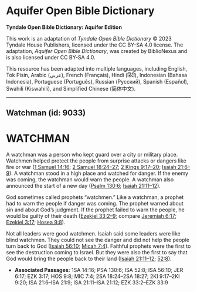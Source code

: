 # Aquifer Open Bible Dictionary

**Tyndale Open Bible Dictionary: Aquifer Edition**

This work is an adaptation of *Tyndale Open Bible Dictionary* © 2023 Tyndale House Publishers, licensed under the CC BY\-SA 4\.0 license. The adaptation, *Aquifer Open Bible Dictionary*, was created by BiblioNexus and is also licensed under CC BY\-SA 4\.0\.

This resource has been adapted into multiple languages, including English, Tok Pisin, Arabic (عربي), French (Français), Hindi (हिंदी), Indonesian (Bahasa Indonesia), Portuguese (Português), Russian (Русский), Spanish (Español), Swahili (Kiswahili), and Simplified Chinese (简体中文).



--------------------------------

## Watchman (id: 9033)

WATCHMAN
========

A watchman was a person who kept guard over a city or military place. Watchmen helped protect the people from surprise attacks or dangers like fire or war ([1 Samuel 14:16](https://ref.ly/1Sam14:16); [2 Samuel 18:24–27](https://ref.ly/2Sam18:24-2Sam18:27); [2 Kings 9:17–20](https://ref.ly/2Kgs9:17-2Kgs9:20); [Isaiah 21:6–9](https://ref.ly/Isa21:6-Isa21:9)). A watchman stood in a high place and watched for danger. If the enemy was coming, the watchman would warn the people. A watchman also announced the start of a new day ([Psalm 130:6](https://ref.ly/Ps130:6); [Isaiah 21:11–12](https://ref.ly/Isa21:11-Isa21:12)). 

God sometimes called prophets “watchmen.” Like a watchman, a prophet had to warn the people if danger was coming. The prophet warned about sin and about God’s judgment. If the prophet failed to warn the people, he would be guilty of their death ([Ezekiel 33:2–9](https://ref.ly/Ezek33:2-Ezek33:9); compare [Jeremiah 6:17](https://ref.ly/Jer6:17); [Ezekiel 3:17](https://ref.ly/Ezek3:17); [Hosea 9:8](https://ref.ly/Hos9:8)). 

Not all leaders were good watchmen. Isaiah said some leaders were like blind watchmen. They could not see the danger and did not help the people turn back to God ([Isaiah 56:10](https://ref.ly/Isa56:10); [Micah 7:4](https://ref.ly/Mic7:4)). Faithful prophets were the first to see the destruction coming to Israel. But they were also the first to say that God would bring the people back to their land ([Isaiah 21:11–12](https://ref.ly/Isa21:11-Isa21:12); [52:8](https://ref.ly/Isa52:8)).

* **Associated Passages:** 1SA 14:16; PSA 130:6; ISA 52:8; ISA 56:10; JER 6:17; EZK 3:17; HOS 9:8; MIC 7:4; 2SA 18:24–2SA 18:27; 2KI 9:17–2KI 9:20; ISA 21:6–ISA 21:9; ISA 21:11–ISA 21:12; EZK 33:2–EZK 33:9

